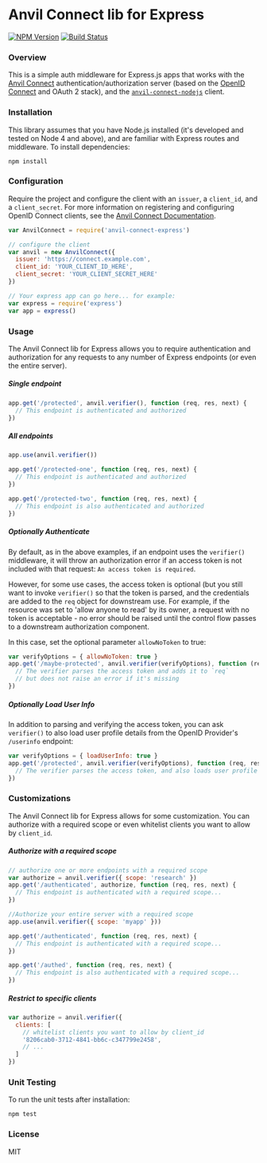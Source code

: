 # Anvil Connect lib for Express
[![NPM Version](https://img.shields.io/npm/v/anvil-connect-express.svg?style=flat)](https://npm.im/anvil-connect-express)
[![Build Status](https://travis-ci.org/anvilresearch/connect-express.svg?branch=master)](https://travis-ci.org/anvilresearch/connect-express)

### Overview

This is a simple auth middleware for Express.js apps that works with the 
[Anvil Connect](https://github.com/anvilresearch/connect) 
authentication/authorization server (based on the 
[OpenID Connect](http://openid.net/connect/) and OAuth 2 stack), and the 
[`anvil-connect-nodejs`](https://github.com/anvilresearch/connect-nodejs) client.

### Installation

This library assumes that you have Node.js installed (it's developed and tested
on Node 4 and above), and are familiar with Express routes and middleware.
To install dependencies:

```
npm install
```

### Configuration

Require the project and configure the client with an `issuer`, a `client_id`, 
and a `client_secret`. For more information on registering and configuring
OpenID Connect clients, see the 
[Anvil Connect Documentation](https://github.com/anvilresearch/connect-docs).

```javascript
var AnvilConnect = require('anvil-connect-express')

// configure the client
var anvil = new AnvilConnect({
  issuer: 'https://connect.example.com',
  client_id: 'YOUR_CLIENT_ID_HERE',
  client_secret: 'YOUR_CLIENT_SECRET_HERE'
})

// Your express app can go here... for example:
var express = require('express')
var app = express()
```

### Usage

The Anvil Connect lib for Express allows you to require authentication and
authorization for any requests to any number of Express endpoints (or even
the entire server).

##### Single endpoint
```javascript
app.get('/protected', anvil.verifier(), function (req, res, next) {
  // This endpoint is authenticated and authorized
})
```

##### All endpoints
```javascript
app.use(anvil.verifier())

app.get('/protected-one', function (req, res, next) {
  // This endpoint is authenticated and authorized
})

app.get('/protected-two', function (req, res, next) {
  // This endpoint is also authenticated and authorized
})
```

##### Optionally Authenticate

By default, as in the above examples, if an endpoint uses the `verifier()`
middleware, it will throw an authorization error if an access token is not
included with that request: `An access token is required`.

However, for some use cases, the access token is optional (but you still want
to invoke `verifier()` so that the token is parsed, and the credentials are
added to the `req` object for downstream use. For example, if the resource was 
set to 'allow anyone to read' by its owner, a request with no  token is 
acceptable - no error should be raised until the control flow passes to a 
downstream authorization component.

In this case, set the optional parameter `allowNoToken` to true:

```js
var verifyOptions = { allowNoToken: true }
app.get('/maybe-protected', anvil.verifier(verifyOptions), function (req, res, next) {
  // The verifier parses the access token and adds it to `req`
  // but does not raise an error if it's missing
})
```

##### Optionally Load User Info

In addition to parsing and verifying the access token, you can ask `verifier()`
to also load user profile details from the OpenID Provider's `/userinfo` 
endpoint:

```js
var verifyOptions = { loadUserInfo: true }
app.get('/protected', anvil.verifier(verifyOptions), function (req, res, next) {
  // The verifier parses the access token, and also loads user profile
})
```

### Customizations

The Anvil Connect lib for Express allows for some customization. You can 
authorize with a required scope or even whitelist clients you want to allow by 
`client_id`.

##### Authorize with a required scope

```javascript
// authorize one or more endpoints with a required scope
var authorize = anvil.verifier({ scope: 'research' })
app.get('/authenticated', authorize, function (req, res, next) {
  // This endpoint is authenticated with a required scope...
})
```

```javascript
//Authorize your entire server with a required scope
app.use(anvil.verifier({ scope: 'myapp' }))

app.get('/authenticated', function (req, res, next) {
  // This endpoint is authenticated with a required scope...
})

app.get('/authed', function (req, res, next) {
  // This endpoint is also authenticated with a required scope...
})
```

##### Restrict to specific clients

```javascript
var authorize = anvil.verifier({
  clients: [
    // whitelist clients you want to allow by client_id
    '8206cab0-3712-4841-bb6c-c347799e2458',
    // ...
  ]
})
```

### Unit Testing

To run the unit tests after installation:

```
npm test
```

### License

MIT
